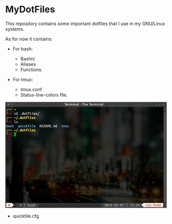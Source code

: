 MyDotFiles
==========

This repository contains some important dotfiles that I use in my GNU/Linux systems.

As for now it contains:

- For bash:
	
	* Bashrc
	* Aliases
	* Functions.

- For tmux:

	* tmux.conf
	* Status-line-colors file.

![Basic terminal window](.img/screen-terminal.jpg)

- quicktile.cfg
